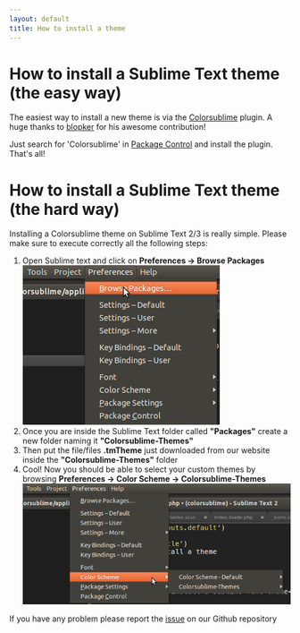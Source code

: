 ```yaml
---
layout: default
title: How to install a theme
---
```

# How to install a Sublime Text theme (the easy way)

The easiest way to install a new theme is via the [Colorsublime](https://github.com/Colorsublime/Colorsublime-Plugin) plugin.
A huge thanks to [blopker](http://blopker.com) for his awesome contribution!

Just search for 'Colorsublime' in [Package Control](https://sublime.wbond.net/installation) and install the plugin. That's all!

# How to install a Sublime Text theme (the hard way)

Installing a Colorsublime theme on Sublime Text 2/3 is really simple.
Please make sure to execute correctly all the following steps:

1.  Open Sublime text and click on
    **Preferences -> Browse Packages** ![](/assets/img/browse-package.png)
2.  Once you are inside the Sublime Text folder called **"Packages"** create a new folder naming it **"Colorsublime-Themes"**
3.  Then put the file/files **.tmTheme** just downloaded from our website inside the **"Colorsublime-Themes"** folder
4.  Cool! Now you should be able to select your custom themes by browsing
    **Preferences -> Color Scheme -> Colorsublime-Themes** ![](/assets/img/Colorsublime-Themes.png)

If you have any problem please report the [issue](https://github.com/Colorsublime/Colorsublime-Plugin/issues) on our Github repository